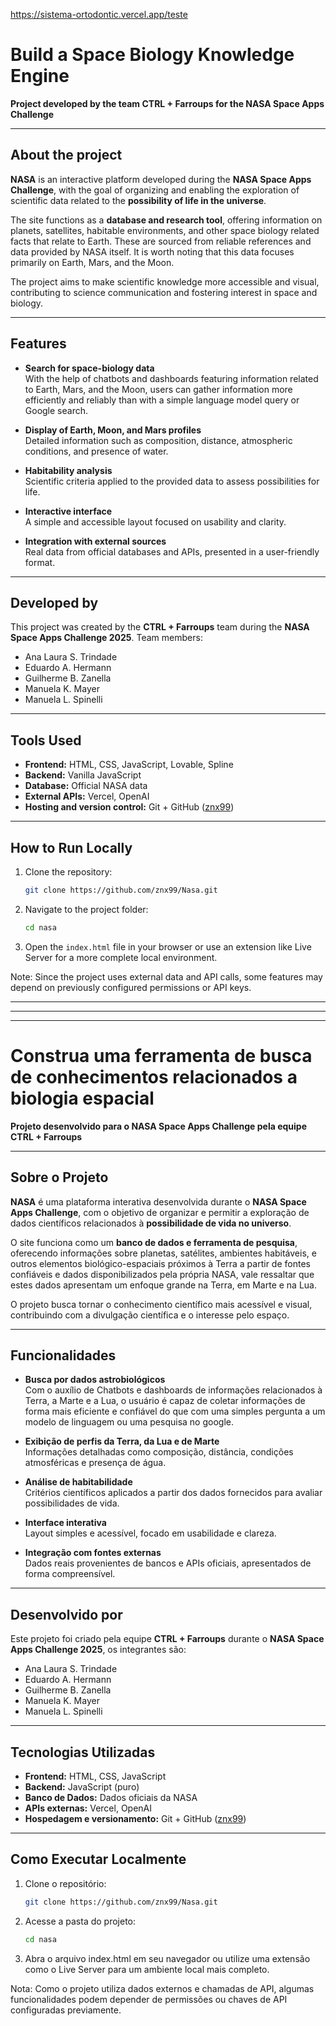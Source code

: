 https://sistema-ortodontic.vercel.app/teste
# Build a Space Biology Knowledge Engine  
**Project developed by the team CTRL + Farroups for the NASA Space Apps Challenge**

---

## About the project

**NASA** is an interactive platform developed during the **NASA Space Apps Challenge**, with the goal of organizing and enabling the exploration of scientific data related to the **possibility of life in the universe**.

The site functions as a **database and research tool**, offering information on planets, satellites, habitable environments, and other space biology related facts that relate to Earth. These are sourced from reliable references and data provided by NASA itself. It is worth noting that this data focuses primarily on Earth, Mars, and the Moon.

The project aims to make scientific knowledge more accessible and visual, contributing to science communication and fostering interest in space and biology.

---

## Features

- **Search for space-biology data**  
  With the help of chatbots and dashboards featuring information related to Earth, Mars, and the Moon, users can gather information more efficiently and reliably than with a simple language model query or Google search.

- **Display of Earth, Moon, and Mars profiles**  
  Detailed information such as composition, distance, atmospheric conditions, and presence of water.

- **Habitability analysis**  
  Scientific criteria applied to the provided data to assess possibilities for life.

- **Interactive interface**  
  A simple and accessible layout focused on usability and clarity.

- **Integration with external sources**  
  Real data from official databases and APIs, presented in a user-friendly format.

---

## Developed by

This project was created by the **CTRL + Farroups** team during the **NASA Space Apps Challenge 2025**. Team members:

- Ana Laura S. Trindade  
- Eduardo A. Hermann  
- Guilherme B. Zanella  
- Manuela K. Mayer  
- Manuela L. Spinelli  

---

## Tools Used

- **Frontend:** HTML, CSS, JavaScript, Lovable, Spline  
- **Backend:** Vanilla JavaScript  
- **Database:** Official NASA data  
- **External APIs:** Vercel, OpenAI  
- **Hosting and version control:** Git + GitHub ([znx99](https://github.com/znx99))

---

## How to Run Locally

1. Clone the repository:
   ```bash
   git clone https://github.com/znx99/Nasa.git
   ```
2. Navigate to the project folder:
   ```bash
   cd nasa
   ```
3. Open the `index.html` file in your browser or use an extension like Live Server for a more complete local environment.

Note: Since the project uses external data and API calls, some features may depend on previously configured permissions or API keys.

---
---
---

# Construa uma ferramenta de busca de conhecimentos relacionados a biologia espacial
**Projeto desenvolvido para o NASA Space Apps Challenge pela equipe CTRL + Farroups**

---

## Sobre o Projeto

**NASA** é uma plataforma interativa desenvolvida durante o **NASA Space Apps Challenge**, com o objetivo de organizar e permitir a exploração de dados científicos relacionados à **possibilidade de vida no universo**.

O site funciona como um **banco de dados e ferramenta de pesquisa**, oferecendo informações sobre planetas, satélites, ambientes habitáveis, e outros elementos biológico-espaciais próximos à Terra a partir de fontes confiáveis e dados disponibilizados pela própria NASA, vale ressaltar que estes dados apresentam um enfoque grande na Terra, em Marte e na Lua.

O projeto busca tornar o conhecimento científico mais acessível e visual, contribuindo com a divulgação científica e o interesse pelo espaço.

---

## Funcionalidades

- **Busca por dados astrobiológicos**  
 Com o auxílio de Chatbots e dashboards de informações relacionados à Terra, a Marte e a Lua, o usuário é capaz de coletar informações de forma mais eficiente e confiável do que com uma simples pergunta a um modelo de linguagem ou uma pesquisa no google.

- **Exibição de perfis da Terra, da Lua e de Marte**  
  Informações detalhadas como composição, distância, condições atmosféricas e presença de água.

- **Análise de habitabilidade**  
  Critérios científicos aplicados a partir dos dados fornecidos para avaliar possibilidades de vida.

- **Interface interativa**  
  Layout simples e acessível, focado em usabilidade e clareza.

- **Integração com fontes externas**  
  Dados reais provenientes de bancos e APIs oficiais, apresentados de forma compreensível.

---

## Desenvolvido por

Este projeto foi criado pela equipe **CTRL + Farroups** durante o **NASA Space Apps Challenge 2025**, os integrantes são:

- Ana Laura S. Trindade  
- Eduardo A. Hermann  
- Guilherme B. Zanella  
- Manuela K. Mayer  
- Manuela L. Spinelli  

---

## Tecnologias Utilizadas

- **Frontend:** HTML, CSS, JavaScript  
- **Backend:** JavaScript (puro)  
- **Banco de Dados:** Dados oficiais da NASA  
- **APIs externas:** Vercel, OpenAI  
- **Hospedagem e versionamento:** Git + GitHub ([znx99](https://github.com/znx99))

---

## Como Executar Localmente

1. Clone o repositório:
   ```bash
   git clone https://github.com/znx99/Nasa.git
   ```
2. Acesse a pasta do projeto:
    ```bash
    cd nasa
    ```
3. Abra o arquivo index.html em seu navegador ou utilize uma extensão como o Live Server para um ambiente local mais completo.

Nota: Como o projeto utiliza dados externos e chamadas de API, algumas funcionalidades podem depender de permissões ou chaves de API configuradas previamente.
